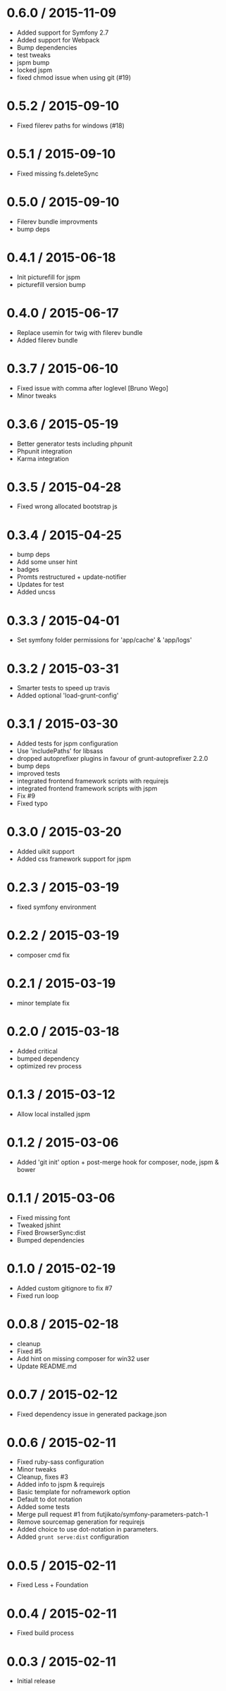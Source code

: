 
0.6.0 / 2015-11-09
==================

  * Added support for Symfony 2.7
  * Added support for Webpack
  * Bump dependencies
  * test tweaks
  * jspm bump
  * locked jspm
  * fixed chmod issue when using git (#19)

0.5.2 / 2015-09-10
==================

  * Fixed filerev paths for windows (#18)

0.5.1 / 2015-09-10
==================

  * Fixed missing fs.deleteSync

0.5.0 / 2015-09-10
==================

  * Filerev bundle improvments
  * bump deps

0.4.1 / 2015-06-18
==================

  * Init picturefill for jspm
  * picturefill version bump

0.4.0 / 2015-06-17
==================

  * Replace usemin for twig with filerev bundle
  * Added filerev bundle

0.3.7 / 2015-06-10
==================

  * Fixed issue with comma after loglevel [Bruno Wego]
  * Minor tweaks

0.3.6 / 2015-05-19
==================

  * Better generator tests including phpunit 
  * Phpunit integration
  * Karma integration
  
0.3.5 / 2015-04-28
==================
  
  * Fixed wrong allocated bootstrap js

0.3.4 / 2015-04-25
==================

  * bump deps
  * Add some unser hint
  * badges
  * Promts restructured + update-notifier
  * Updates for test
  * Added uncss

0.3.3 / 2015-04-01
==================

  * Set symfony folder permissions for 'app/cache' & 'app/logs'

0.3.2 / 2015-03-31
==================

  * Smarter tests to speed up travis 
  * Added optional 'load-grunt-config'

0.3.1 / 2015-03-30
==================
  * Added tests for jspm configuration
  * Use 'includePaths' for libsass
  * dropped autoprefixer plugins in favour of grunt-autoprefixer 2.2.0
  * bump deps
  * improved tests
  * integrated frontend framework scripts with requirejs
  * integrated frontend framework scripts with jspm
  * Fix #9
  * Fixed typo

0.3.0 / 2015-03-20
==================

  * Added uikit support
  * Added css framework support for jspm 

0.2.3 / 2015-03-19
==================

  * fixed symfony environment

0.2.2 / 2015-03-19
==================

  * composer cmd fix 

0.2.1 / 2015-03-19
==================

  * minor template fix

0.2.0 / 2015-03-18
==================

  * Added critical
  * bumped dependency
  * optimized rev process

0.1.3 / 2015-03-12
==================

  * Allow local installed jspm

0.1.2 / 2015-03-06
==================

  * Added 'git init' option + post-merge hook for composer, node, jspm & bower
  
0.1.1 / 2015-03-06
==================

  * Fixed missing font
  * Tweaked jshint
  * Fixed BrowserSync:dist
  * Bumped dependencies

0.1.0 / 2015-02-19
==================

  * Added custom gitignore to fix #7
  * Fixed run loop

0.0.8 / 2015-02-18
==================

  * cleanup
  * Fixed #5
  * Add hint on missing composer for win32 user
  * Update README.md

0.0.7 / 2015-02-12
==================

  * Fixed dependency issue in generated package.json

0.0.6 / 2015-02-11
==================

  * Fixed ruby-sass configuration
  * Minor tweaks
  * Cleanup, fixes #3
  * Added info to jspm & requirejs
  * Basic template for noframework option
  * Default to dot notation
  * Added some tests
  * Merge pull request #1 from futjikato/symfony-parameters-patch-1
  * Remove sourcemap generation for requirejs
  * Added choice to use dot-notation in parameters.
  * Added `grunt serve:dist` configuration

0.0.5 / 2015-02-11
==================

  * Fixed Less + Foundation

0.0.4 / 2015-02-11
==================

  * Fixed build process

0.0.3 / 2015-02-11
==================
  
  * Initial release
